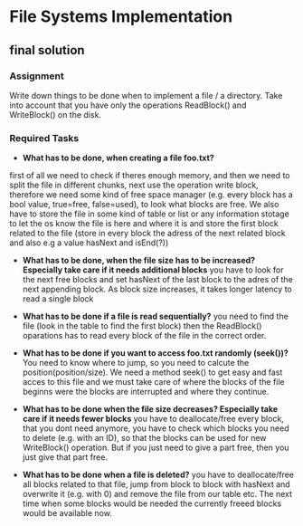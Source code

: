 # File Systems Implementation
## final solution

### Assignment
Write down things to be done when to implement a file / a directory.
Take into account that you have only the operations ReadBlock() and WriteBlock() on the disk.

### Required Tasks
- **What has to be done, when creating a file foo.txt?** 

first of all we need to check if theres enough memory, and then we need to split the file in different chunks, next use the operation write block, therefore we need some kind of free space manager (e.g. every block has a bool value, true=free, false=used), to look what blocks are free. We also have to store the file in some kind of table or list or any information stotage to let the os know the file is here and where it is and store the first block related to the file (store in every block the adress of the next related block and also e.g a value hasNext and isEnd(?))

- **What has to be done, when the file size has to be increased? Especially take care if it needs additional blocks** 
 you have to look for the next free blocks and set hasNext of the last block to the adres of the next appending block.
 As block size increases, it takes longer latency to read a single block
 
- **What has to be done if a file is read sequentially?** 
you need to find the file (look in the table to find the first block) then the ReadBlock() oparations has to read every block of the file in the correct order.

- **What has to be done if you want to access foo.txt randomly (seek())?** 
You need to know where to jump, so you need to calcute the position(position/size). We need a method seek() to get easy and fast acces to this file and we must take care of where the blocks of the file beginns were the blocks are interrupted and where they continue.

- **What has to be done when the file size decreases? Especially take care if it needs fewer blocks** 
you have to deallocate/free every block, that you dont need anymore, you have to check which blocks you need to delete (e.g. with an ID), so that the blocks can be used for new WriteBlock() operation. But if you just need to give a part free, then you just give that part free.

- **What has to be done when a file is deleted?**
you have to deallocate/free all blocks related to that file, jump from block to block with hasNext and overwrite it (e.g. with 0) and remove the file from our table etc. The next time when some blocks would be needed the currently freeed blocks would be available now.
